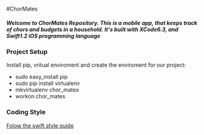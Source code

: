 <html>

#ChorMates
<body>

<p><h5>Welcome to ChorMates Repository. This is a mobile app, that keeps track of chors and budgets in a household. It's built with XCode6.3, and Swift1.2 iOS programming language</h5></p>

<p><h3> Project Setup </h3></p>
<p> Install pip, vritual enviroment and create the enviroment for our project: </p>

<ul>
  <li>sudo easy_install pip</li>
  <li>sudo pip install virtualenv</li>
  <li>mkvirtualenv chor_mates</li>
  <li>workon chor_mates</li>
</ul>  

<p><h3> Coding Style </h3></p>
<p><a href="https://github.com/raywenderlich/swift-style-guide#naming"> Folow the swift style guide </a></p>


</body>
</html>
